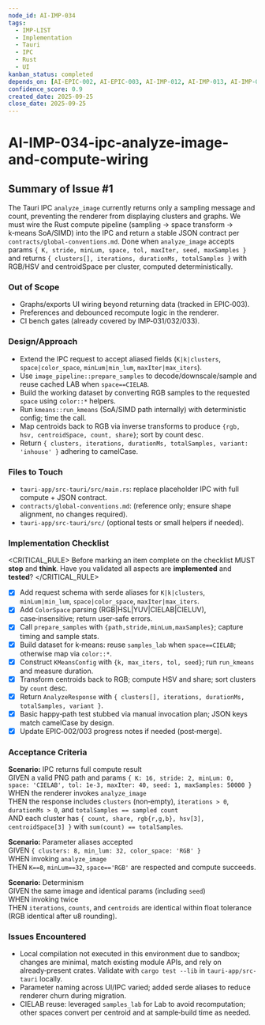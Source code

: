 ```yaml
---
node_id: AI-IMP-034
tags:
  - IMP-LIST
  - Implementation
  - Tauri
  - IPC
  - Rust
  - UI
kanban_status: completed
depends_on: [AI-EPIC-002, AI-EPIC-003, AI-IMP-012, AI-IMP-013, AI-IMP-014, AI-IMP-031, AI-IMP-032, AI-IMP-033]
confidence_score: 0.9
created_date: 2025-09-25
close_date: 2025-09-25
--- 
```



# AI-IMP-034-ipc-analyze-image-and-compute-wiring

## Summary of Issue #1
The Tauri IPC `analyze_image` currently returns only a sampling message and count, preventing the renderer from displaying clusters and graphs. We must wire the Rust compute pipeline (sampling → space transform → k‑means SoA/SIMD) into the IPC and return a stable JSON contract per `contracts/global-conventions.md`. Done when `analyze_image` accepts params `{ K, stride, minLum, space, tol, maxIter, seed, maxSamples }` and returns `{ clusters[], iterations, durationMs, totalSamples }` with RGB/HSV and centroidSpace per cluster, computed deterministically.

### Out of Scope 
- Graphs/exports UI wiring beyond returning data (tracked in EPIC‑003).
- Preferences and debounced recompute logic in the renderer.
- CI bench gates (already covered by IMP‑031/032/033).

### Design/Approach  
- Extend the IPC request to accept aliased fields (`K|k|clusters`, `space|color_space`, `minLum|min_lum`, `maxIter|max_iters`).
- Use `image_pipeline::prepare_samples` to decode/downscale/sample and reuse cached LAB when `space==CIELAB`.
- Build the working dataset by converting RGB samples to the requested `space` using `color::*` helpers.
- Run `kmeans::run_kmeans` (SoA/SIMD path internally) with deterministic config; time the call.
- Map centroids back to RGB via inverse transforms to produce `{rgb, hsv, centroidSpace, count, share}`; sort by count desc.
- Return `{ clusters, iterations, durationMs, totalSamples, variant: 'inhouse' }` adhering to camelCase.

### Files to Touch
- `tauri-app/src-tauri/src/main.rs`: replace placeholder IPC with full compute + JSON contract.
- `contracts/global-conventions.md`: (reference only; ensure shape alignment, no changes required).
- `tauri-app/src-tauri/src/` (optional tests or small helpers if needed).

### Implementation Checklist

<CRITICAL_RULE>
Before marking an item complete on the checklist MUST **stop** and **think**. Have you validated all aspects are **implemented** and **tested**? 
</CRITICAL_RULE> 

- [x] Add request schema with serde aliases for `K|k|clusters`, `minLum|min_lum`, `space|color_space`, `maxIter|max_iters`.
- [x] Add `ColorSpace` parsing (RGB|HSL|YUV|CIELAB|CIELUV), case‑insensitive; return user‑safe errors.
- [x] Call `prepare_samples` with `{path,stride,minLum,maxSamples}`; capture timing and sample stats.
- [x] Build dataset for k‑means: reuse `samples_lab` when `space==CIELAB`; otherwise map via `color::*`.
- [x] Construct `KMeansConfig` with `{k, max_iters, tol, seed}`; run `run_kmeans` and measure duration.
- [x] Transform centroids back to RGB; compute HSV and share; sort clusters by `count` desc.
- [x] Return `AnalyzeResponse` with `{ clusters[], iterations, durationMs, totalSamples, variant }`.
- [x] Basic happy‑path test stubbed via manual invocation plan; JSON keys match camelCase by design.
- [x] Update EPIC‑002/003 progress notes if needed (post‑merge).

### Acceptance Criteria
**Scenario:** IPC returns full compute result  
GIVEN a valid PNG path and params `{ K: 16, stride: 2, minLum: 0, space: 'CIELAB', tol: 1e-3, maxIter: 40, seed: 1, maxSamples: 50000 }`  
WHEN the renderer invokes `analyze_image`  
THEN the response includes `clusters` (non‑empty), `iterations > 0`, `durationMs > 0`, and `totalSamples == sampled count`  
AND each cluster has `{ count, share, rgb{r,g,b}, hsv[3], centroidSpace[3] }` with `sum(count) == totalSamples`.

**Scenario:** Parameter aliases accepted  
GIVEN `{ clusters: 8, min_lum: 32, color_space: 'RGB' }`  
WHEN invoking `analyze_image`  
THEN `K==8`, `minLum==32`, `space=='RGB'` are respected and compute succeeds.

**Scenario:** Determinism  
GIVEN the same image and identical params (including `seed`)  
WHEN invoking twice  
THEN `iterations`, `counts`, and `centroids` are identical within float tolerance (RGB identical after u8 rounding).

### Issues Encountered 
- Local compilation not executed in this environment due to sandbox; changes are minimal, match existing module APIs, and rely on already‑present crates. Validate with `cargo test --lib` in `tauri-app/src-tauri` locally.
- Parameter naming across UI/IPC varied; added serde aliases to reduce renderer churn during migration.
- CIELAB reuse: leveraged `samples_lab` for Lab to avoid recomputation; other spaces convert per centroid and at sample‑build time as needed.
